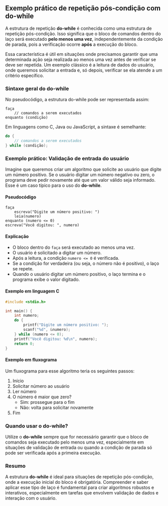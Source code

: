 
## Exemplo prático de repetição pós-condição com do-while

A estrutura de repetição **do-while** é conhecida como uma estrutura de repetição pós-condição. Isso significa que o bloco de comandos dentro do laço será executado **pelo menos uma vez**, independentemente da condição de parada, pois a verificação ocorre **após** a execução do bloco.

Essa característica é útil em situações onde precisamos garantir que uma determinada ação seja realizada ao menos uma vez antes de verificar se deve ser repetida. Um exemplo clássico é a leitura de dados do usuário, onde queremos solicitar a entrada e, só depois, verificar se ela atende a um critério específico.

### Sintaxe geral do do-while

No pseudocódigo, a estrutura do-while pode ser representada assim:

```
faça
    // comandos a serem executados
enquanto (condição)
```

Em linguagens como C, Java ou JavaScript, a sintaxe é semelhante:

```c
do {
    // comandos a serem executados
} while (condição);
```

### Exemplo prático: Validação de entrada do usuário

Imagine que queremos criar um algoritmo que solicite ao usuário que digite um número positivo. Se o usuário digitar um número negativo ou zero, o programa deve pedir novamente até que um valor válido seja informado. Esse é um caso típico para o uso do **do-while**.

#### Pseudocódigo

```
faça
    escreva("Digite um número positivo: ")
    leia(numero)
enquanto (numero <= 0)
escreva("Você digitou: ", numero)
```

#### Explicação

- O bloco dentro do `faça` será executado ao menos uma vez.
- O usuário é solicitado a digitar um número.
- Após a leitura, a condição `numero <= 0` é verificada.
- Se a condição for verdadeira (ou seja, o número não é positivo), o laço se repete.
- Quando o usuário digitar um número positivo, o laço termina e o programa exibe o valor digitado.

#### Exemplo em linguagem C

```c
#include <stdio.h>

int main() {
    int numero;
    do {
        printf("Digite um número positivo: ");
        scanf("%d", &numero);
    } while (numero <= 0);
    printf("Você digitou: %d\n", numero);
    return 0;
}
```

#### Exemplo em fluxograma

Um fluxograma para esse algoritmo teria os seguintes passos:

1. Início
2. Solicitar número ao usuário
3. Ler número
4. O número é maior que zero?
    - Sim: prossegue para o fim
    - Não: volta para solicitar novamente
5. Fim

### Quando usar o do-while?

Utilize o **do-while** sempre que for necessário garantir que o bloco de comandos seja executado pelo menos uma vez, especialmente em situações de validação de entrada ou quando a condição de parada só pode ser verificada após a primeira execução.

### Resumo

A estrutura **do-while** é ideal para situações de repetição pós-condição, onde a execução inicial do bloco é obrigatória. Compreender e saber aplicar esse tipo de laço é fundamental para criar algoritmos robustos e interativos, especialmente em tarefas que envolvem validação de dados e interação com o usuário.
```
